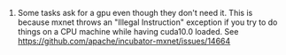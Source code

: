 1. Some tasks ask for a gpu even though they don't need it. This is because mxnet throws an "Illegal Instruction" exception if you try to do things on a CPU machine while having cuda10.0 loaded. See https://github.com/apache/incubator-mxnet/issues/14664
